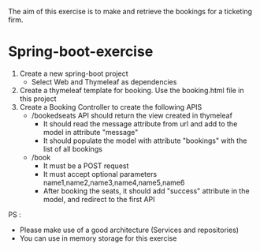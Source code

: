The aim of this exercise is to make and retrieve the bookings for a ticketing firm.

# Spring-boot-exercise
1. Create a new spring-boot project
     * Select Web and Thymeleaf as dependencies
1. Create a thymeleaf template for booking. Use the booking.html file in this project
1. Create a Booking Controller to create the following APIS
     * /bookedseats API should return the view created in thymeleaf
        *  It should read the message attribute from url and add to the model in attribute "message"
        *  It should populate the model with attribute "bookings" with the list of all bookings
     * /book 
        * It must be a POST request
        * It must accept optional parameters name1,name2,name3,name4,name5,name6
        * After booking the seats, it should add "success" attribute in the model, and redirect to the first API
        
PS :
 * Please make use of a good architecture (Services and repositories)
 * You can use in memory storage for this exercise


      
